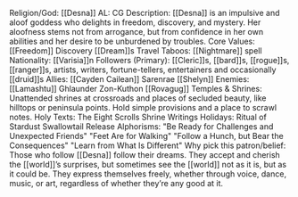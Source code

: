 Religion/God: [[Desna]]
AL: CG
Description: [[Desna]] is an impulsive and aloof goddess who delights in freedom, discovery, and mystery. 
Her aloofness stems not from arrogance, but from confidence in her own abilities and her 
desire to be unburdened by troubles.
Core Values: [[Freedom]] 
Discovery
[[Dream]]s
Travel
Taboos: [[Nightmare]] spell
Nationality: [[Varisia]]n
Followers (Primary): [[Cleric]]s, [[bard]]s, [[rogue]]s, [[ranger]]s, 
artists, writers, fortune-tellers, 
entertainers and occasionally [[druid]]s
Allies: [[Cayden Cailean]]
Sarenrae
[[Shelyn]]
Enemies: [[Lamashtu]]
Ghlaunder
Zon-Kuthon
[[Rovagug]]
Temples & Shrines: Unattended shrines at crossroads and 
places of secluded beauty, like hilltops
or peninsula points. Hold simple 
provisions and a place to scrawl notes.
Holy Texts: The Eight Scrolls
Shrine Writings
Holidays: Ritual of Stardust
Swallowtail Release
Alphorisms: "Be Ready for Challenges and Unexpected Friends"
"Feet Are for Walking"
"Follow a Hunch, but Bear the Consequences"
"Learn from What Is Different"
Why pick this patron/belief: Those who follow [[Desna]] follow their dreams. They accept and cherish the
[[world]]’s surprises, but sometimes see the [[world]] not as it is, but as it could 
be. They express themselves freely, whether through voice, dance, music, 
or art, regardless of whether they’re any good at it.
